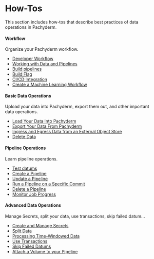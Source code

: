 # How-Tos

This section includes how-tos that describe best practices of
data operations in Pachyderm.

<div class="row">
  <div class="column-2">
    <div class="card-square mdl-card mdl-shadow--2dp">
      <div class="mdl-card__title mdl-card--expand">
        <h4 class="mdl-card__title-text">Workflow &nbsp;&nbsp;&nbsp;<i class="fa fa-rocket"></i></h4>
      </div>
      <div class="mdl-card__supporting-text">
        Organize your Pachyderm workflow.
      </div>
      <div class="mdl-card__actions mdl-card--border">
       <ul>
          <li><a href="developer-workflow/" class="md-typeset md-link">
          Developer Workflow</a>
          </li>
          <li><a href="developer-workflow/working-with-pipelines" class="md-typeset md-link">
          Working with Data and Pipelines</a>
          </li>
          <li><a href="developer-workflow/build-pipelines" class="md-typeset md-link">
          Build pipelines</a>
          </li>
          <li><a href="developer-workflow/build-flag" class="md-typeset md-link">
          Build Flag</a>
          </li>
          <li><a href="developer-workflow/ci-cd-integration" class="md-typeset md-link">
          CI/CD Integration
          </a>
          </li>
          <li><a href="developer-workflow/create-ml-workflow" class="md-typeset md-link">
          Create a Machine Learning Workflow
          </a>
          </li>
       </ul>
      </div>
    </div>
  </div>
  <div class="column-2">
    <div class="card-square mdl-card mdl-shadow--2dp">
      <div class="mdl-card__title mdl-card--expand">
        <h4 class="mdl-card__title-text">Basic Data Operations &nbsp;&nbsp;&nbsp;<i class="fa fa-cogs"></i></h4>
      </div>
      <div class="mdl-card__supporting-text">
        Upload your data into Pachyderm,
        export them out, and other important
        data operations.
      </div>
      <div class="mdl-card__actions mdl-card--border">
        <ul>
          <li><a href="basic-data-operations/load-data-into-pachyderm" class="md-typeset md-link">
          Load Your Data Into Pachyderm
          </a>
          </li>
          <li><a href="basic-data-operations/export-data-out-pachyderm" class="md-typeset md-link">
          Export Your Data From Pachyderm
          </a>
          </li>
          <li><a href="basic-data-operations/ingressing_from_diff_cloud/" class="md-typeset md-link">
          Ingress and Egress Data from an External Object Store
          </a>
          </li>
          <li><a href="basic-data-operations/removing_data_from_pachyderm" class="md-typeset md-link">
          Delete Data
          </a>
          </li>
        </ul>
       </div>
     </div>
  </div>
</div>
<div class="row">
  <div class="column-2">
    <div class="card-square mdl-card mdl-shadow--2dp">
      <div class="mdl-card__title mdl-card--expand">
        <h4 class="mdl-card__title-text">Pipeline Operations &nbsp;&nbsp;&nbsp;<i class="fa fa-book"></i></h4>
      </div>
      <div class="mdl-card__supporting-text">
        Learn pipeline operations.
      </div>
      <div class="mdl-card__actions mdl-card--border">
        <ul>
           <li><a href="https://docs.pachyderm.com/latest/concepts/pipeline-concepts/datum/glob-pattern/#test-your-datums" class="md-typeset md-link">
           Test datums
           </a>
           <li><a href="pipeline-operations/create-pipeline/" class="md-typeset md-link">
           Create a Pipeline
           </a>
           </li>
           </li>
           <li><a href="pipeline-operations/updating_pipelines/" class="md-typeset md-link">
           Update a Pipeline
           </a>
           </li>
           <li><a href="pipeline-operations/run_pipeline/" class="md-typeset md-link">
           Run a Pipeline on a Specific Commit
           </a>
           </li>
           <li><a href="pipeline-operations/delete-pipeline/" class="md-typeset md-link">
           Delete a Pipeline
           </a>
           </li>
          <li><a href="pipeline-operations/monitor-job-progress" class="md-typeset md-link">
           Monitor Job Progress
           </a>
           </li>
        </ul>
      </div>
    </div>
  </div>
<div class="row">
  <div class="column-2">
    <div class="card-square mdl-card mdl-shadow--2dp">
      <div class="mdl-card__title mdl-card--expand">
        <h4 class="mdl-card__title-text">Advanced Data Operations &nbsp;&nbsp;&nbsp;<i class="fa fa-flask"></i></h4>
      </div>
      <div class="mdl-card__supporting-text">
        Manage Secrets, split your data, use transactions, skip failed datum...
      </div>
      <div class="mdl-card__actions mdl-card--border">
        <ul>
          <li><a href="advanced-data-operations/secrets" class="md-typeset md-link">
           Create and Manage Secrets 
           </a>
           </li>
           <li><a href="advanced-data-operations/splitting-data" class="md-typeset md-link">
           Split Data
           </a>
           </li>
           <li><a href="advanced-data-operations/time_windows" class="md-typeset md-link">
           Processing Time-Windowed Data
           </a>
          </li>
          </li>
           <li><a href="advanced-data-operations/use-transactions-to-run-multiple-commands" class="md-typeset md-link">
           Use Transactions
           </a>
          </li>
           <li><a href="advanced-data-operations/err_cmd" class="md-typeset md-link">
           Skip Failed Datums
           </a>
          </li>
          <li><a href="advanced-data-operations/mount-volume" class="md-typeset md-link">
           Attach a Volume to your Pipeline
          </a>
          </li>
        </ul>
      </div>
    </div>
  </div>
</div>
